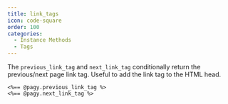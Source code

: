 ```yaml
---
title: link_tags
icon: code-square
order: 100
categories:
  - Instance Methods
  - Tags
---
```


The `previous_link_tag` and `next_link_tag` conditionally return the previous/next page link tag. Useful to add the link tag to the HTML head.

```erb
<%== @pagy.previous_link_tag %>
<%== @pagy.next_link_tag %>
```
